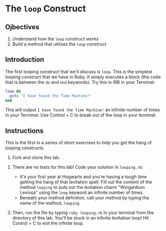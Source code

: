 # The `loop` Construct

## Ojbectives

1. Understand how the `loop` construct works
2. Build a method that utilizes the `loop` construct

## Introduction

The first looping construct that we'll discuss is `loop`. This is the simplest looping construct that we have in Ruby. It simply executes a block (the code that is between the `do` and `end` keywords). Try this in IRB in your Terminal:

```ruby
loop do
  puts "I have found the Time Machine!"
end
```

This will output `I have found the Time Machine!` an infinite number of times in your Terminal. Use Control + C to break out of the loop in your terminal.

## Instructions

This is the first in a series of short exercises to help you get the hang of looping constructs. 

1. Fork and clone this lab. 
2. There are no tests for this lab! Code your solution in `looping.rb`:

	* It's your first year at Hogwarts and you're having a tough time getting the hang of that levitation spell. Fill out the content of the method `looping` to puts out the levitation charm "Wingardium Leviosa" using the `loop` keyword an infinite number of times. 
	* Beneath your method definition, call your method by typing the name of the method, `looping`. 

3. Then, run the file by typing `ruby looping.rb` in your terminal from the directory of this lab. You'll be stuck in an infinite levitation loop! Hit Control + C to exit the infinite loop. 
